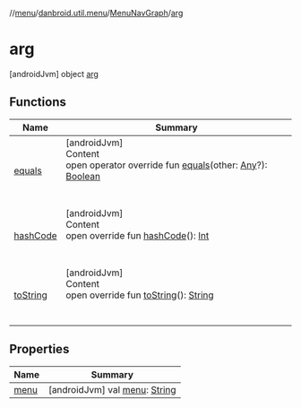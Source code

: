 //[menu](../../../index.md)/[danbroid.util.menu](../../index.md)/[MenuNavGraph](../index.md)/[arg](index.md)



# arg  
 [androidJvm] object [arg](index.md)   


## Functions  
  
|  Name|  Summary| 
|---|---|
| [equals](../../../danbroid.util.menu.ui/-menu-item-diff-callback/index.md#kotlin/Any/equals/#kotlin.Any?/PointingToDeclaration/)| [androidJvm]  <br>Content  <br>open operator override fun [equals](../../../danbroid.util.menu.ui/-menu-item-diff-callback/index.md#kotlin/Any/equals/#kotlin.Any?/PointingToDeclaration/)(other: [Any](https://kotlinlang.org/api/latest/jvm/stdlib/kotlin/-any/index.html)?): [Boolean](https://kotlinlang.org/api/latest/jvm/stdlib/kotlin/-boolean/index.html)  <br><br><br>
| [hashCode](../../../danbroid.util.menu.ui/-menu-item-diff-callback/index.md#kotlin/Any/hashCode/#/PointingToDeclaration/)| [androidJvm]  <br>Content  <br>open override fun [hashCode](../../../danbroid.util.menu.ui/-menu-item-diff-callback/index.md#kotlin/Any/hashCode/#/PointingToDeclaration/)(): [Int](https://kotlinlang.org/api/latest/jvm/stdlib/kotlin/-int/index.html)  <br><br><br>
| [toString](../../../danbroid.util.menu.ui/-menu-item-diff-callback/index.md#kotlin/Any/toString/#/PointingToDeclaration/)| [androidJvm]  <br>Content  <br>open override fun [toString](../../../danbroid.util.menu.ui/-menu-item-diff-callback/index.md#kotlin/Any/toString/#/PointingToDeclaration/)(): [String](https://kotlinlang.org/api/latest/jvm/stdlib/kotlin/-string/index.html)  <br><br><br>


## Properties  
  
|  Name|  Summary| 
|---|---|
| [menu](index.md#danbroid.util.menu/MenuNavGraph.arg/menu/#/PointingToDeclaration/)|  [androidJvm] val [menu](index.md#danbroid.util.menu/MenuNavGraph.arg/menu/#/PointingToDeclaration/): [String](https://kotlinlang.org/api/latest/jvm/stdlib/kotlin/-string/index.html)   <br>

